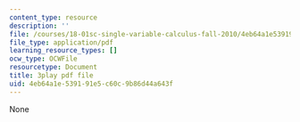 ```yaml
---
content_type: resource
description: ''
file: /courses/18-01sc-single-variable-calculus-fall-2010/4eb64a1e539191e5c60c9b86d44a643f_9v25gg2qJYE.pdf
file_type: application/pdf
learning_resource_types: []
ocw_type: OCWFile
resourcetype: Document
title: 3play pdf file
uid: 4eb64a1e-5391-91e5-c60c-9b86d44a643f
---
```

None

